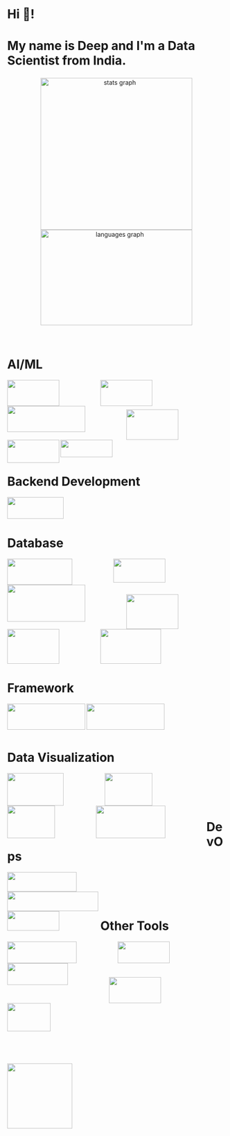 <h1 align="left">Hi 👋!</h1>
<h1 align="left">My name is Deep and I'm a Data Scientist from India.</h1>


###
<div align="center">
  <img src="https://github-readme-stats.vercel.app/api?username=deepusdadiya&hide_title=false&hide_rank=true&show_icons=false&include_all_commits=false&count_private=false&disable_animations=false&theme=dracula&locale=en&hide_border=false" width="350" alt="stats graph" />
  <img src="https://github-readme-stats.vercel.app/api/top-langs?username=deepusdadiya&locale=en&hide_title=false&layout=compact&card_width=360&langs_count=5&theme=dracula&hide_border=false" height="220" width="350" alt="languages graph" />
</div>
<br><br>

###
<h1 align="left">AI/ML</h1>

<img align="left" height="60" width="120" style="margin-right: 95px;" src="https://encrypted-tbn0.gstatic.com/images?q=tbn:ANd9GcTaeXMlr8a_IdEZW_7CnTGJI24OmPIi9-IW5Q&s"  />
<img align="left" height="60" width="120" style="margin-right: 95px;" src="https://encrypted-tbn0.gstatic.com/images?q=tbn:ANd9GcRSu9xFbA6COOd9Wq-koFEoAFD7wpFgbvdz6Q&s"  />
<img align="left" height="60" width="180" style="margin-right: 95px;" src="https://www.askpython.com/wp-content/uploads/2021/03/tensorflow_logo-1024x344.png.webp"  />
<br><br><br><br>
<img align="left" height="70" width="120" style="margin-right: 95px;" src="https://images.icon-icons.com/2699/PNG/512/pytorch_logo_icon_169823.png"  />
<img align="left" height="53" width="120" src="https://logos-world.net/wp-content/uploads/2024/08/OpenAI-Logo.png"  />
<img height="40" width="120" style="margin-right: 95px;" src="https://upload.wikimedia.org/wikipedia/commons/thumb/0/05/Scikit_learn_logo_small.svg/2560px-Scikit_learn_logo_small.svg.png"  />


###
<h1 align="left">Backend Development</h1>

<img height="50" width="130" src="https://hackernoon.imgix.net/images/VyvcKdbWHbTaN3QzRCQQS7pXASq1-y42k312q.png"   />


###

<h1 align="left">Database</h1>

<!-- Row 1 -->
<img align="left" height="60" width="150" style="margin-right: 95px;" src="https://encrypted-tbn0.gstatic.com/images?q=tbn:ANd9GcTAGnTL2T8pjRFgzqIxRE19EKDgvzXAgnO7tg&s" />
<img align="left" height="55" width="120" style="margin-right: 95px;" src="https://upload.wikimedia.org/wikipedia/labs/8/8e/Mysql_logo.png" />
<img align="left" height="85" width="180" style="margin-right: 95px;" src="https://encrypted-tbn0.gstatic.com/images?q=tbn:ANd9GcRU9OCPJsgnJ-po35PBUM552fcrPIhm01JFYg&s" />

<br><br><br><br>

<!-- Row 2 (adjusted heights) -->
<img align="left" height="80" width="120" style="margin-right: 95px;" src="https://1000logos.net/wp-content/uploads/2017/04/Oracle-Logo.jpg" />
<img align="left" height="80" width="120" style="margin-right: 95px;" src="https://encrypted-tbn0.gstatic.com/images?q=tbn:ANd9GcS8aNoirf5vZWKhPlo4-f9uWZVFKnZwR1cBgw&s" />
<img height="80" width="140" style="margin-right: 95px;" src="https://1000logos.net/wp-content/uploads/2020/08/Redis-Logo.png" />

###
<h1 align="left">Framework</h1>

<div align="left">
  <img align="left" height="60" width="180" src="https://upload.wikimedia.org/wikiversity/en/thumb/8/8c/FastAPI_logo.png/800px-FastAPI_logo.png"  />
  <img align="left" height="60" width="180" src="https://streamlit.io/images/brand/streamlit-logo-primary-colormark-darktext.png"  />
</div>
<br><br>
<br><br>


###
<h1 align="left">Data Visualization</h1>

<img align="left" height="75" width="130" style="margin-right: 95px;" src="https://seekvectorlogo.com/wp-content/uploads/2022/02/power-bi-vector-logo-2022.png"  />
<img align="left" height="75" width="110" style="margin-right: 95px;" src="https://logos-world.net/wp-content/uploads/2021/10/Tableau-Logo.png"  />
<img align="left" height="75" width="110" style="margin-right: 95px;" src="https://www.pngall.com/wp-content/uploads/15/Excel-Logo-PNG-Cutout.png"  />
<img align="left" height="75" width="160" style="margin-right: 95px;" src="https://seaborn.pydata.org/_images/logo-wide-lightbg.svg"  />
<br><br>
<br><br>


###
<h1 align="left">DevOps</h1>

<img align="left" height="45" width="160" style="margin-right: 95px;" src="https://upload.wikimedia.org/wikipedia/commons/thumb/4/4e/Docker_%28container_engine%29_logo.svg/2560px-Docker_%28container_engine%29_logo.svg.png"  />
<img align="left" height="45" width="210" style="margin-right: 95px;" src="https://upload.wikimedia.org/wikipedia/commons/thumb/6/67/Kubernetes_logo.svg/1200px-Kubernetes_logo.svg.png"  />
<img align="left" height="45" width="120" style="margin-right: 95px;" src="https://encrypted-tbn0.gstatic.com/images?q=tbn:ANd9GcQHJks4IMajtORvOHhdqiYyOm7PNNpDEezLcA&s"  />
<br><br>
<br><br>


###
<h1 align="left">Other Tools</h1>

<img align="left" height="50" width="160" style="margin-right: 95px;" src="https://www.shanebart.com/wp-content/uploads/2019/05/5k4h36j3h4j.png"  />
<img align="left" height="50" width="120" style="margin-right: 95px;" src="https://encrypted-tbn0.gstatic.com/images?q=tbn:ANd9GcSdd25hyNQOMs4Xx1Cv_A_oaT0zagfSWlXMBA&s"  />
<img align="left" height="50" width="140" style="margin-right: 95px;" src="https://upload.wikimedia.org/wikipedia/commons/c/c2/Postman_%28software%29.png"  />

<br><br><br><br>

<img align="left" height="60" width="120" style="margin-right: 95px;" src="https://cdn.ourcodeworld.com/public-media/articles/anaconda-python-6185c003c98a3.png"  />
<img height="65" width="100" src="https://cdn.shortpixel.ai/spai/q_lossy+w_1024+to_webp+ret_img+p_h/algotrading101.com/learn/wp-content/uploads/2021/05/Google-Colab-Guide-1024x683.jpg"  />
<br><br>
<br><br>



###
<img align="left" height="150" src="https://i.imgflip.com/65efzo.gif"  />

